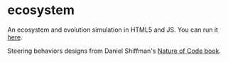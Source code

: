 # ecosystem
An ecosystem and evolution simulation in HTML5 and JS. You can run it [here](https://xithiox.github.io/ecosystem/).

Steering behaviors designs from Daniel Shiffman's [Nature of Code book](https://natureofcode.com/book/chapter-6-autonomous-agents/).
